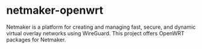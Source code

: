 # netmaker-openwrt
Netmaker is a platform for creating and managing fast, secure, and dynamic virtual overlay networks using WireGuard. This project offers OpenWRT packages for Netmaker.

